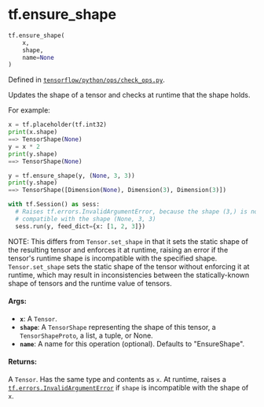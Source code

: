<div itemscope itemtype="http://developers.google.com/ReferenceObject">
<meta itemprop="name" content="tf.ensure_shape" />
<meta itemprop="path" content="Stable" />
</div>

# tf.ensure_shape

``` python
tf.ensure_shape(
    x,
    shape,
    name=None
)
```



Defined in [`tensorflow/python/ops/check_ops.py`](https://www.tensorflow.org/code/tensorflow/python/ops/check_ops.py).

Updates the shape of a tensor and checks at runtime that the shape holds.

For example:
```python
x = tf.placeholder(tf.int32)
print(x.shape)
==> TensorShape(None)
y = x * 2
print(y.shape)
==> TensorShape(None)

y = tf.ensure_shape(y, (None, 3, 3))
print(y.shape)
==> TensorShape([Dimension(None), Dimension(3), Dimension(3)])

with tf.Session() as sess:
  # Raises tf.errors.InvalidArgumentError, because the shape (3,) is not
  # compatible with the shape (None, 3, 3)
  sess.run(y, feed_dict={x: [1, 2, 3]})

```

NOTE: This differs from `Tensor.set_shape` in that it sets the static shape
of the resulting tensor and enforces it at runtime, raising an error if the
tensor's runtime shape is incompatible with the specified shape.
`Tensor.set_shape` sets the static shape of the tensor without enforcing it
at runtime, which may result in inconsistencies between the statically-known
shape of tensors and the runtime value of tensors.

#### Args:

* <b>`x`</b>: A `Tensor`.
* <b>`shape`</b>: A `TensorShape` representing the shape of this tensor, a
    `TensorShapeProto`, a list, a tuple, or None.
* <b>`name`</b>: A name for this operation (optional). Defaults to "EnsureShape".


#### Returns:

A `Tensor`. Has the same type and contents as `x`. At runtime, raises a
<a href="../tf/errors/InvalidArgumentError.md"><code>tf.errors.InvalidArgumentError</code></a> if `shape` is incompatible with the shape
of `x`.